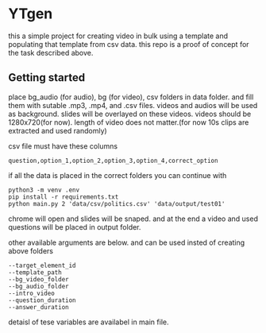 # YTgen

this a simple project for creating video in bulk using a template and populating that template from csv data.
this repo is a proof of concept for the task described above.

## Getting started

place bg_audio (for audio), bg (for video), csv folders in data folder. and fill them with sutable .mp3, .mp4, and .csv files.
videos and audios will be used as background. slides will be overlayed on these videos.
videos should be 1280x720(for now). length of video does not matter.(for now 10s clips are extracted and used randomly)


csv file must have these columns
```txt/csv
question,option_1,option_2,option_3,option_4,correct_option
```
if all the data is placed in the correct folders you can continue with
```shell
python3 -m venv .env
pip install -r requirements.txt
python main.py 2 'data/csv/politics.csv' 'data/output/test01'
```
chrome will open and slides will be snaped. and at the end a video and used questions will be placed in output folder.


other available arguments are below. and can be used insted of creating above folders
```
--target_element_id
--template_path
--bg_video_folder
--bg_audio_folder
--intro_video
--question_duration
--answer_duration
```
detaisl of tese variables are availabel in main file.
